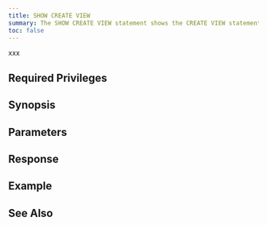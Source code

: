 ```yaml
---
title: SHOW CREATE VIEW
summary: The SHOW CREATE VIEW statement shows the CREATE VIEW statement that would create a carbon copy of the specified view. 
toc: false
---
```


xxx

<div id="toc"></div>

## Required Privileges

## Synopsis

## Parameters

## Response

## Example

## See Also
